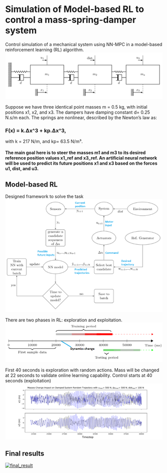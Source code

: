 
# Simulation of Model-based RL to control a mass-spring-damper system
Control simulation of a mechanical system using NN-MPC in a model-based reinforcement learning (RL) algorithm.
![Screenshot](mass-spring-damper.png)

Suppose we have three identical point masses m = 0.5 kg, with initial positions x1, x2, and x3. The dampers have damping constant d= 0.25 N.s/m each. The springs are nonlinear, described by the Newton’s law as:

### F(x) = k.Δx^3 + kp.Δx^3,

with k = 217 N/m, and kp= 63.5 N/m³. 

#### The main goal here is to steer the masses m1 and m3 to its desired reference position values x1_ref and x3_ref. An artificial neural network will be used to predict its future positions x1 and x3 based on the forces u1, dist, and u3.

## Model-based RL 
Designed framework to solve the task
![framework](flowchartreinf.png)

There are two phases in RL: exploration and exploitation.
![testingmethod](testing_method.png)

First 40 seconds is exploration with random actions. Mass will be changed at 22 seconds to validate online learning capability. Control starts at 40 seconds (exploitation)
![changemass](effectchangemass22.png)

## Final results
[![final_result](https://img.youtube.com/vi/tnP3pV4mtgQ/0.jpg)](https://www.youtube.com/watch?v=tnP3pV4mtgQ&feature=youtu.be)


